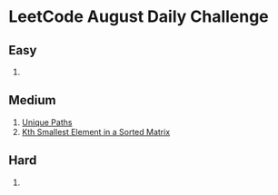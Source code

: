 # LeetCode August Daily Challenge

## Easy
1. [](https://github.com/SmartOven/Java/tree/main/LeetCode/DailyChallenge/August/src/Day)

## Medium
1. [Unique Paths](https://github.com/SmartOven/Java/tree/main/LeetCode/DailyChallenge/August/src/Day1)
2. [Kth Smallest Element in a Sorted Matrix](https://github.com/SmartOven/Java/tree/main/LeetCode/DailyChallenge/August/src/Day2)

## Hard
1. [](https://github.com/SmartOven/Java/tree/main/LeetCode/DailyChallenge/August/src/Day)
